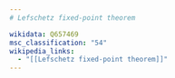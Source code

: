 ```yaml
---
# Lefschetz fixed-point theorem

wikidata: Q657469
msc_classification: "54"
wikipedia_links:
  - "[[Lefschetz fixed-point theorem]]"
---
```

